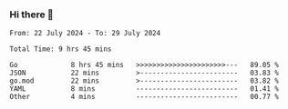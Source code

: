 ### Hi there 👋

<!--
**zhumeme/zhumeme** is a ✨ _special_ ✨ repository because its `README.md` (this file) appears on your GitHub profile.

Here are some ideas to get you started:

- 🔭 I’m currently working on ...
- 🌱 I’m currently learning ...
- 👯 I’m looking to collaborate on ...
- 🤔 I’m looking for help with ...
- 💬 Ask me about ...
- 📫 How to reach me: ...
- 😄 Pronouns: ...
- ⚡ Fun fact: ...
-->

<!--START_SECTION:waka-->

```all_time
From: 22 July 2024 - To: 29 July 2024

Total Time: 9 hrs 45 mins

Go             8 hrs 45 mins   >>>>>>>>>>>>>>>>>>>>>>---   89.05 %
JSON           22 mins         >------------------------   03.83 %
go.mod         22 mins         >------------------------   03.82 %
YAML           8 mins          -------------------------   01.41 %
Other          4 mins          -------------------------   00.77 %
```

<!--END_SECTION:waka-->
